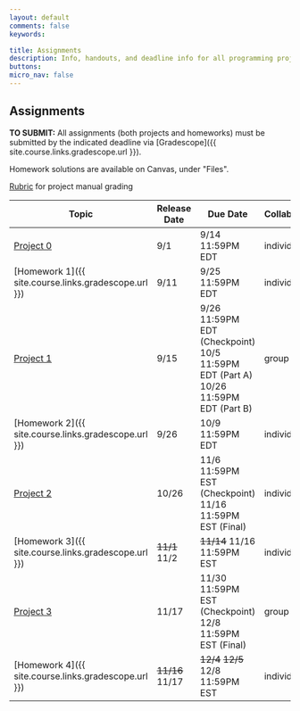 ```yaml
---
layout: default
comments: false
keywords:

title: Assignments
description: Info, handouts, and deadline info for all programming projects and homeworks in the course.
buttons:
micro_nav: false
---
```


## Assignments

**TO SUBMIT:** All assignments (both projects and homeworks) must be submitted by the indicated deadline via [Gradescope]({{ site.course.links.gradescope.url }}).

Homework solutions are available on Canvas, under "Files".

[Rubric](https://drive.google.com/file/d/1ArH2SVlo3DaVh7y2dW6AlosncBSMnGdT/view?usp=sharing) for project manual grading

| Topic                                     | Release Date | Due Date          | Collaboration | Other Info |
|-------------------------------------------|--------------|-------------------|---------------|------------|
| [Project 0](https://github.com/15-440/p0)                             | 9/1          | 9/14 11:59PM EDT  | individual     | 9% of course grade |
| [Homework 1]({{ site.course.links.gradescope.url }})                            | 9/11          | 9/25 11:59PM EDT  | individual     |            |
| [Project 1](https://github.com/15-440/p1)                             | 9/15          | 9/26 11:59PM EDT (Checkpoint) <br> 10/5 11:59PM EDT (Part A) <br> 10/26 11:59PM EDT (Part B)| group of 2  | 15% of course grade |
| [Homework 2]({{ site.course.links.gradescope.url }})                            | 9/26          | 10/9 11:59PM EDT | individual      |            |
| [Project 2](https://edstem.org/us/courses/44873/discussion/3734777)                             | 10/26          | 11/6 11:59PM EST (Checkpoint) <br> 11/16 11:59PM EST (Final) | individual  | 11% of course grade |
| [Homework 3]({{ site.course.links.gradescope.url }})                            |    ~~11/1~~ 11/2     | ~~11/14~~ 11/16 11:59PM EST | individual      |            |
| [Project 3](https://github.com/15-440/p3)                             | 11/17          | 11/30 11:59PM EST (Checkpoint) <br> 12/8 11:59PM EST (Final) | group of 2  | 10% of course grade |
| [Homework 4]({{ site.course.links.gradescope.url }})                            |          ~~11/16~~  11/17        | ~~12/4~~ ~~12/5~~ 12/8 11:59PM EST | individual      |            |
